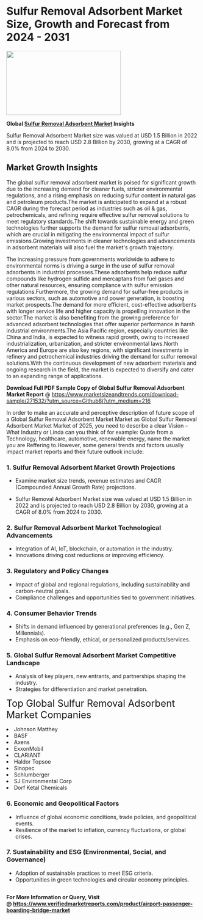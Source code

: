 <H1>Sulfur Removal Adsorbent Market Size, Growth and Forecast from 2024 - 2031</H1><img class="aligncenter size-medium wp-image-584254" src="https://thirdeyenews.in/wp-content/uploads/2024/09/Global-Market-Research-300x168.jpeg" alt="" width="300" height="168" /><p><strong>Global&nbsp;<a href="https://www.marketsizeandtrends.com/download-sample/271532/?utm_source=Github8j?utm_medium=216">Sulfur Removal Adsorbent Market</a> Insights</strong></p><p>Sulfur Removal Adsorbent Market size was valued at USD 1.5 Billion in 2022 and is projected to reach USD 2.8 Billion by 2030, growing at a CAGR of 8.0% from 2024 to 2030.</p><p><h2>Market Growth Insights</h2> <p>The global sulfur removal adsorbent market is poised for significant growth due to the increasing demand for cleaner fuels, stricter environmental regulations, and a rising emphasis on reducing sulfur content in natural gas and petroleum products.The market is anticipated to expand at a robust CAGR during the forecast period as industries such as oil & gas, petrochemicals, and refining require effective sulfur removal solutions to meet regulatory standards.The shift towards sustainable energy and green technologies further supports the demand for sulfur removal adsorbents, which are crucial in mitigating the environmental impact of sulfur emissions.Growing investments in cleaner technologies and advancements in adsorbent materials will also fuel the market's growth trajectory.</p> <p>The increasing pressure from governments worldwide to adhere to environmental norms is driving a surge in the use of sulfur removal adsorbents in industrial processes.These adsorbents help reduce sulfur compounds like hydrogen sulfide and mercaptans from fuel gases and other natural resources, ensuring compliance with sulfur emission regulations.Furthermore, the growing demand for sulfur-free products in various sectors, such as automotive and power generation, is boosting market prospects.The demand for more efficient, cost-effective adsorbents with longer service life and higher capacity is propelling innovation in the sector.The market is also benefiting from the growing preference for advanced adsorbent technologies that offer superior performance in harsh industrial environments.The Asia Pacific region, especially countries like China and India, is expected to witness rapid growth, owing to increased industrialization, urbanization, and stricter environmental laws.North America and Europe are also key regions, with significant investments in refinery and petrochemical industries driving the demand for sulfur removal solutions.With the continuous development of new adsorbent materials and ongoing research in the field, the market is expected to diversify and cater to an expanding range of applications.<p><span class=""><strong>Download Full PDF Sample Copy of Global Sulfur Removal Adsorbent Market Report</strong> @ <a href="https://www.marketsizeandtrends.com/download-sample/271532/?utm_source=Github8j?utm_medium=216" target="_blank">https://www.marketsizeandtrends.com/download-sample/271532/?utm_source=Github8j?utm_medium=216</a></span></p><p>In order to make an accurate and perceptive description of future scope of a Global&nbsp;Sulfur Removal Adsorbent Market Market as Global&nbsp;Sulfur Removal Adsorbent Market Market of 2025, you need to describe a clear Vision &ndash; What Industry or Linda can you think of for example: Quote from a Technology, healthcare, automotive, renewable energy, name the market you are Reffering to.However, some general trends and factors usually impact market reports and their future outlook include:</p><h3>1.&nbsp;<strong>Sulfur Removal Adsorbent Market Growth Projections</strong></h3><ul><li>Examine market size trends, revenue estimates and CAGR (Compounded Annual Growth Rate) projections.</li><li><p>Sulfur Removal Adsorbent Market size was valued at USD 1.5 Billion in 2022 and is projected to reach USD 2.8 Billion by 2030, growing at a CAGR of 8.0% from 2024 to 2030.</p></li></ul><h3>2.&nbsp;<strong>Sulfur Removal Adsorbent Market Technological Advancements</strong></h3><ul><li>Integration of AI, IoT, blockchain, or automation in the industry.</li><li>Innovations driving cost reductions or improving efficiency.</li></ul><h3>3.&nbsp;<strong>Regulatory and Policy Changes</strong></h3><ul><li>Impact of global and regional regulations, including sustainability and carbon-neutral goals.</li><li>Compliance challenges and opportunities tied to government initiatives.</li></ul><h3>4.&nbsp;<strong>Consumer Behavior Trends</strong></h3><ul><li>Shifts in demand influenced by generational preferences (e.g., Gen Z, Millennials).</li><li>Emphasis on eco-friendly, ethical, or personalized products/services.</li></ul><h3>5.&nbsp;<strong>Global Sulfur Removal Adsorbent Market Competitive Landscape</strong></h3><ul><li>Analysis of key players, new entrants, and partnerships shaping the industry.</li><li>Strategies for differentiation and market penetration.</li></ul><p data-pm-slice="1 1 []"><span style="color: inherit; font-family: inherit; font-size: 25px;">Top Global Sulfur Removal Adsorbent Market Companies</span></p><div class="" data-test-id=""><p><li>Johnson Matthey</li><li> BASF</li><li> Axens</li><li> ExxonMobil</li><li> CLARIANT</li><li> Haldor Topsoe</li><li> Sinopec</li><li> Schlumberger</li><li> SJ Environmental Corp</li><li> Dorf Ketal Chemicals</li></p></div><h3>6.&nbsp;<strong>Economic and Geopolitical Factors</strong></h3><ul><li>Influence of global economic conditions, trade policies, and geopolitical events.</li><li>Resilience of the market to inflation, currency fluctuations, or global crises.</li></ul><h3>7.&nbsp;<strong>Sustainability and ESG (Environmental, Social, and Governance)</strong></h3><ul><li>Adoption of sustainable practices to meet ESG criteria.</li><li>Opportunities in green technologies and circular economy principles.</li></ul><h2><strong style="font-size: 14px;">For More Information or Query, Visit @&nbsp;</strong><a style="background-color: #ffffff; font-size: 14px;" href="https://www.marketsizeandtrends.com/report/sulfur-removal-adsorbent-market/" target="_blank">https://www.verifiedmarketreports.com/product/airport-passenger-boarding-bridge-market</a></h2>